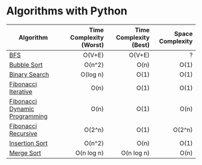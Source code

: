 # Algorithms with Python

| Algorithm        | Time Complexity (Worst)           | Time Complexity (Best)  | Space Complexity |
| ------------- | -------------:| -----:| -----:|
| [BFS](https://github.com/adrianosferreira/python-algorithms/blob/master/bfs.py.py)      | O(V+E) | O(V+E) | ? |
| [Bubble Sort](https://github.com/adrianosferreira/python-algorithms/blob/master/bubble-sort.py)      | O(n^2) | O(n) | O(1) |
| [Binary Search](https://github.com/adrianosferreira/python-algorithms/blob/master/binary-search.py)      | O(log n) | O(1) | O(1) |
| [Fibonacci Iterative](https://github.com/adrianosferreira/python-algorithms/blob/master/fibonacci.py) | O(n) |    O(1) | O(1) |
| [Fibonacci Dynamic Programming](https://github.com/adrianosferreira/python-algorithms/blob/master/fibonacci.py) | O(n) | O(1) | O(n) |
| [Fibonacci Recursive](https://github.com/adrianosferreira/python-algorithms/blob/master/fibonacci.py) | O(2^n)      |    O(1) | O(2^n) |
| [Insertion Sort](https://github.com/adrianosferreira/python-algorithms/blob/master/insertion-sort.py) | O(n^2) |    O(n) | O(1) |
| [Merge Sort](https://github.com/adrianosferreira/python-algorithms/blob/master/merge-sort.py)      | O(n log n) | O(n log n) | O(n) |